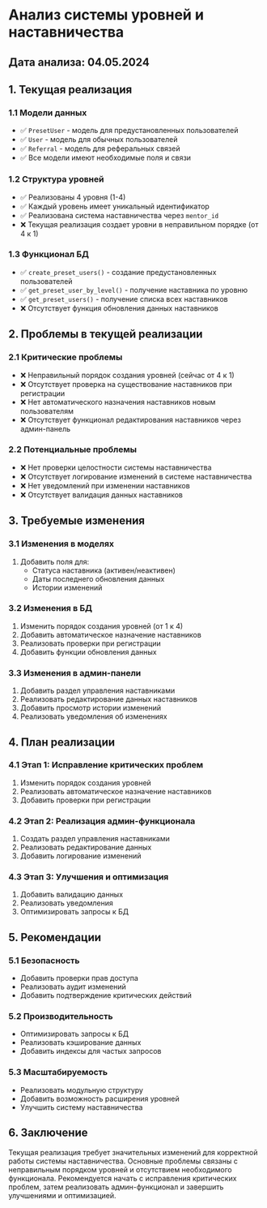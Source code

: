 # Анализ системы уровней и наставничества

## Дата анализа: 04.05.2024

## 1. Текущая реализация

### 1.1 Модели данных
- ✅ `PresetUser` - модель для предустановленных пользователей
- ✅ `User` - модель для обычных пользователей
- ✅ `Referral` - модель для реферальных связей
- ✅ Все модели имеют необходимые поля и связи

### 1.2 Структура уровней
- ✅ Реализованы 4 уровня (1-4)
- ✅ Каждый уровень имеет уникальный идентификатор
- ✅ Реализована система наставничества через `mentor_id`
- ❌ Текущая реализация создает уровни в неправильном порядке (от 4 к 1)

### 1.3 Функционал БД
- ✅ `create_preset_users()` - создание предустановленных пользователей
- ✅ `get_preset_user_by_level()` - получение наставника по уровню
- ✅ `get_preset_users()` - получение списка всех наставников
- ❌ Отсутствует функция обновления данных наставников

## 2. Проблемы в текущей реализации

### 2.1 Критические проблемы
- ❌ Неправильный порядок создания уровней (сейчас от 4 к 1)
- ❌ Отсутствует проверка на существование наставников при регистрации
- ❌ Нет автоматического назначения наставников новым пользователям
- ❌ Отсутствует функционал редактирования наставников через админ-панель

### 2.2 Потенциальные проблемы
- ❌ Нет проверки целостности системы наставничества
- ❌ Отсутствует логирование изменений в системе наставничества
- ❌ Нет уведомлений при изменении наставников
- ❌ Отсутствует валидация данных наставников

## 3. Требуемые изменения

### 3.1 Изменения в моделях
1. Добавить поля для:
   - Статуса наставника (активен/неактивен)
   - Даты последнего обновления данных
   - Истории изменений

### 3.2 Изменения в БД
1. Изменить порядок создания уровней (от 1 к 4)
2. Добавить автоматическое назначение наставников
3. Реализовать проверки при регистрации
4. Добавить функции обновления данных

### 3.3 Изменения в админ-панели
1. Добавить раздел управления наставниками
2. Реализовать редактирование данных наставников
3. Добавить просмотр истории изменений
4. Реализовать уведомления об изменениях

## 4. План реализации

### 4.1 Этап 1: Исправление критических проблем
1. Изменить порядок создания уровней
2. Реализовать автоматическое назначение наставников
3. Добавить проверки при регистрации

### 4.2 Этап 2: Реализация админ-функционала
1. Создать раздел управления наставниками
2. Реализовать редактирование данных
3. Добавить логирование изменений

### 4.3 Этап 3: Улучшения и оптимизация
1. Добавить валидацию данных
2. Реализовать уведомления
3. Оптимизировать запросы к БД

## 5. Рекомендации

### 5.1 Безопасность
- Добавить проверки прав доступа
- Реализовать аудит изменений
- Добавить подтверждение критических действий

### 5.2 Производительность
- Оптимизировать запросы к БД
- Реализовать кэширование данных
- Добавить индексы для частых запросов

### 5.3 Масштабируемость
- Реализовать модульную структуру
- Добавить возможность расширения уровней
- Улучшить систему наставничества

## 6. Заключение

Текущая реализация требует значительных изменений для корректной работы системы наставничества. Основные проблемы связаны с неправильным порядком уровней и отсутствием необходимого функционала. Рекомендуется начать с исправления критических проблем, затем реализовать админ-функционал и завершить улучшениями и оптимизацией. 